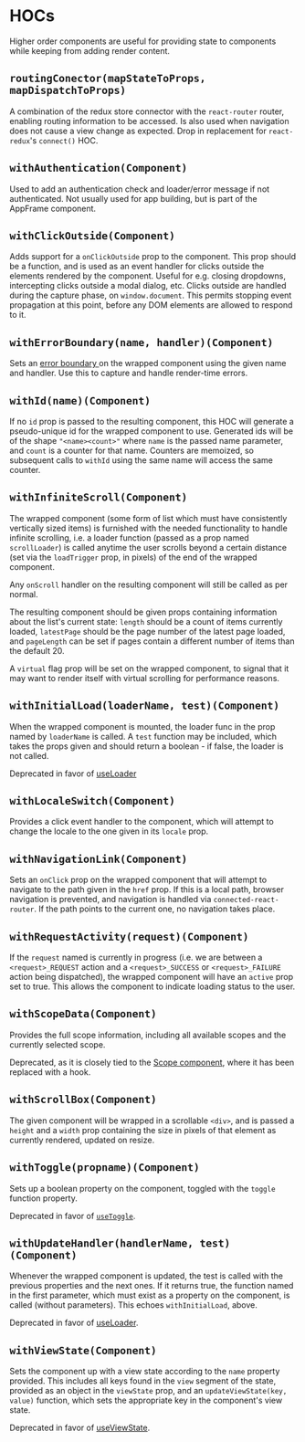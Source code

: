 # HOCs

Higher order components are useful for providing state to components while keeping from adding render content.

## `routingConector(mapStateToProps, mapDispatchToProps)`

A combination of the redux store connector with the `react-router` router, enabling routing information to be accessed. Is also used when navigation does not cause a view change as expected. Drop in replacement for `react-redux`'s `connect()` HOC.

## `withAuthentication(Component)`

Used to add an authentication check and loader/error message if not authenticated. Not usually used for app building, but is part of the AppFrame component.

## `withClickOutside(Component)`

Adds support for a `onClickOutside` prop to the component. This prop should be a function, and is used as an event handler for clicks outside the elements rendered by the component. Useful for e.g. closing dropdowns, intercepting clicks outside a modal dialog, etc. Clicks outside are handled during the capture phase, on `window.document`. This permits stopping event propagation at this point, before any DOM elements are allowed to respond to it.

## `withErrorBoundary(name, handler)(Component)`

Sets an [error boundary ](https://reactjs.org/docs/error-boundaries.html) on the wrapped component using the given name and handler. Use this to capture and handle render-time errors.

## `withId(name)(Component)`

If no `id` prop is passed to the resulting component, this HOC will generate a pseudo-unique id for the wrapped component to use. Generated ids will be of the shape `"<name><count>"` where `name` is the passed name parameter, and `count` is a counter for that name. Counters are memoized, so subsequent calls to `withId` using the same name will access the same counter.

## `withInfiniteScroll(Component)`

The wrapped component (some form of list which must have consistently vertically sized items) is furnished with the needed functionality to handle infinite scrolling, i.e. a loader function (passed as a prop named `scrollLoader`) is called anytime the user scrolls beyond a certain distance (set via the `loadTrigger` prop, in pixels) of the end of the wrapped component.

Any `onScroll` handler on the resulting component will still be called as per normal.

The resulting component should be given props containing information about the list's current state: `length` should be a count of items currently loaded, `latestPage` should be the page number of the latest page loaded, and `pageLength` can be set if pages contain a different number of items than the default 20.

A `virtual` flag prop will be set on the wrapped component, to signal that it may want to render itself with virtual scrolling for performance reasons.

## `withInitialLoad(loaderName, test)(Component)`

When the wrapped component is mounted, the loader func in the prop named by `loaderName` is called. A `test` function may be included, which takes the props given and should return a boolean - if false, the loader is not called.

Deprecated in favor of [useLoader](hooks.md#useloaderloadactions-cutoutselector)

## `withLocaleSwitch(Component)`

Provides a click event handler to the component, which will attempt to change the locale to the one given in its `locale` prop.

## `withNavigationLink(Component)`

Sets an `onClick` prop on the wrapped component that will attempt to navigate to the path given in the `href` prop. If this is a local path, browser navigation is prevented, and navigation is handled via `connected-react-router`. If the path points to the current one, no navigation takes place.

## `withRequestActivity(request)(Component)`

If the `request` named is currently in progress (i.e. we are between a `<request>_REQUEST` action and a `<request>_SUCCESS` or `<request>_FAILURE` action being dispatched), the wrapped component will have an `active` prop set to true. This allows the component to indicate loading status to the user.

## `withScopeData(Component)`

Provides the full scope information, including all available scopes and the currently selected scope.

Deprecated, as it is closely tied to the [Scope component](components.md#Scope), where it has been replaced with a hook.

## `withScrollBox(Component)`

The given component will be wrapped in a scrollable `<div>`, and is passed a `height` and a `width` prop containing the size in pixels of that element as currently rendered, updated on resize.

## `withToggle(propname)(Component)`

Sets up a boolean property on the component, toggled with the `toggle` function property.

Deprecated in favor of [`useToggle`](hooks.md#usetoggleinit).

## `withUpdateHandler(handlerName, test)(Component)`

Whenever the wrapped component is updated, the test is called with the previous properties and the next ones. If it returns true, the function named in the first parameter, which must exist as a property on the component, is called (without parameters). This echoes `withInitialLoad`, above.

Deprecated in favor of [useLoader](hooks.md#useloaderloadactions-cutoutselector).

## `withViewState(Component)`

Sets the component up with a view state according to the `name` property provided. This includes all keys found in the `view` segment of the state, provided as an object in the `viewState` prop, and an `updateViewState(key, value)` function, which sets the appropriate key in the component's view state.

Deprecated in favor of [useViewState](hooks.md#useviewstatename).
